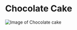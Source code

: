 # Chocolate Cake 

![Image of Chocolate cake](https://www.hersheyland.com/content/dam/hersheyland/en-us/recipes/recipe-images/2_Hersheys_Perfectly_Chocolate_Cake_11-18.jpeg)
